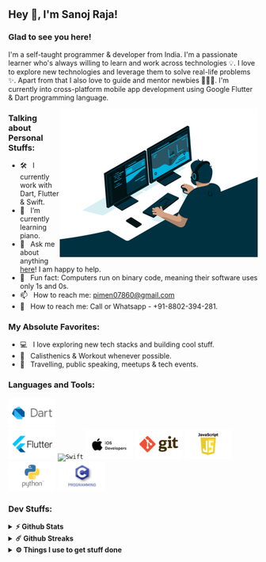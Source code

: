 ## Hey 👋, I'm Sanoj Raja!

### Glad to see you here!
I'm a self-taught programmer & developer from India. I'm a passionate learner who's always willing to learn and work across technologies 💡. I love to explore new technologies and leverage them to solve real-life problems ✨. Apart from that I also love to guide and mentor newbies 👨🏻‍💻. I'm currently into cross-platform mobile app development using Google Flutter & Dart programming language.

<img align="right" width="400" height="300" alt="developer" src="https://github.com/Sanoj-Raja/Sanoj-Raja/blob/main/developer.gif?raw=true" width="700" height="520" />

### Talking about Personal Stuffs:

- 🛠 &nbsp; I currently work with Dart, Flutter & Swift.
- 🚀 &nbsp; I’m currently learning piano.
- 💬 &nbsp; Ask me about anything [here](https://github.com/Sanoj-Raja/Sanoj-Raja/issues/1)! I am happy to help.
- 👾 &nbsp; Fun fact: Computers run on binary code, meaning their software uses only 1s and 0s.
- 📫 &nbsp; How to reach me: pimen07860@gmail.com 
- 💬 &nbsp; How to reach me: Call or Whatsapp - +91-8802-394-281. 

### My Absolute Favorites:

- 💻 &nbsp; I love exploring new tech stacks and building cool stuff.
- 📰 &nbsp; Calisthenics & Workout whenever possible.
- 🍕 &nbsp; Travelling, public speaking, meetups & tech events.

### Languages and Tools:

<code><img height="60" src="https://github.com/Sanoj-Raja/Sanoj-Raja/blob/main/dart.png" alt="Dart"> </code>
<code><img height="60" src="https://github.com/Sanoj-Raja/Sanoj-Raja/blob/main/flutter.png" alt="Flutter"></code>
<code><img height="60" src="https://github.com/Sanoj-Raja/Sanoj-Raja/blob/main/swift" alt="Swift"></code>
<code><img height="60" src="https://github.com/Sanoj-Raja/Sanoj-Raja/blob/main/ios.png" alt="iOS"></code>
<code><img height="60" src="https://github.com/Sanoj-Raja/Sanoj-Raja/blob/main/git.png" alt="Git"></code>
<code><img height="60" src="https://github.com/Sanoj-Raja/Sanoj-Raja/blob/main/javascript.png" alt="JavaScript"></code>
<code><img height="60" src="https://github.com/Sanoj-Raja/Sanoj-Raja/blob/main/python.png" alt="Python"></code>
<code><img height="60" src="https://github.com/Sanoj-Raja/Sanoj-Raja/blob/main/c.png" alt="C"></code>

### Dev Stuffs:

<details>	
  <summary><b>⚡ Github Stats</b></summary>

<img height="180em" src="https://github-readme-stats.vercel.app/api?username=Sanoj-Raja&show_icons=true&hide_border=true&&count_private=true&include_all_commits=true" />
</details>

<details>	
  <summary><b>☄️ Github Streaks</b></summary>

<img height="180em" src="https://github-readme-streak-stats.herokuapp.com/?user=Sanoj-Raja&hide_border=true" />
</details>
 
<details>	
  <br />
  <summary><b>⚙️ Things I use to get stuff done</b></summary>
  	<ul>
  	    <li><b>OS:</b> macOs Catalina 10.15.7</li>
	    <li><b>Laptop: </b> MacBook Pro</li>
  	    <li><b>Browser: </b> Google Chrome</li>
	    <li><b>Terminal: </b> ZSH: Sanoj Raja Zsh</li>
	    <li><b>Code Editor:</b> VS Code - The best editor out there.</li>
	    <li><b>To Stay Updated:</b> Youtube - mtechviral, Desi Programmer, CodeWithHarry | Google | Stackoverflow | Flutter.dev</li>
	</ul>	
</details>
